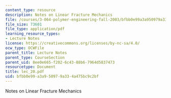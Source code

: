 ```yaml
---
content_type: resource
description: Notes on Linear Fracture Mechanics
file: /courses/3-064-polymer-engineering-fall-2003/bfbb0e99a3a950979a334a475bc9c2bf_lec_20.pdf
file_size: 73601
file_type: application/pdf
learning_resource_types:
- Lecture Notes
license: https://creativecommons.org/licenses/by-nc-sa/4.0/
ocw_type: OCWFile
parent_title: Lecture Notes
parent_type: CourseSection
parent_uid: 8ee0e665-f202-6c43-88b6-7964d5837473
resourcetype: Document
title: lec_20.pdf
uid: bfbb0e99-a3a9-5097-9a33-4a475bc9c2bf
---
```

Notes on Linear Fracture Mechanics
